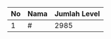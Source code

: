 | No | Nama            | Jumlah Level |
|----|-----------------|--------------|
| 1  | #    |    2985        |

